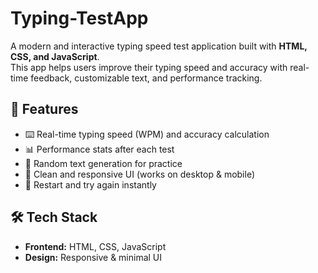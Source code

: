 # Typing-TestApp

A modern and interactive typing speed test application built with **HTML, CSS, and JavaScript**.  
This app helps users improve their typing speed and accuracy with real-time feedback, customizable text, and performance tracking.

## 🚀 Features
- ⌨️ Real-time typing speed (WPM) and accuracy calculation  
- 📊 Performance stats after each test  
- 🎯 Random text generation for practice  
- 🌙 Clean and responsive UI (works on desktop & mobile)  
- 🔄 Restart and try again instantly  

## 🛠️ Tech Stack
- **Frontend:** HTML, CSS, JavaScript  
- **Design:** Responsive & minimal UI  


